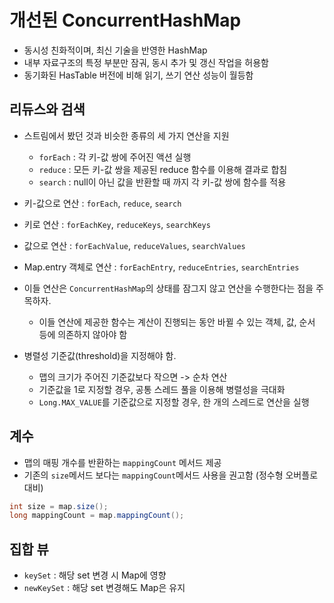 # 개선된 ConcurrentHashMap
- 동시성 친화적이며, 최신 기술을 반영한 HashMap
- 내부 자료구조의 특정 부분만 잠궈, 동시 추가 및 갱신 작업을 허용함
- 동기화된 HasTable 버전에 비해 읽기, 쓰기 연산 성능이 월등함


## 리듀스와 검색
- 스트림에서 봤던 것과 비슷한 종류의 세 가지 연산을 지원
  - `forEach` : 각 키-값 쌍에 주어진 액션 실행 
  - `reduce`  : 모든 키-값 쌍을 제공된 reduce 함수를 이용해 결과로 합침
  - `search`  : null이 아닌 값을 반환할 때 까지 각 키-값 쌍에 함수를 적용 

- 키-값으로 연산 : `forEach`, `reduce`, `search`
- 키로 연산 : `forEachKey`, `reduceKeys`, `searchKeys`
- 값으로 연산 : `forEachValue`, `reduceValues`, `searchValues`
- Map.entry 객체로 연산 : `forEachEntry`, `reduceEntries`, `searchEntries`

- 이들 연산은 `ConcurrentHashMap`의 상태를 잠그지 않고 연산을 수행한다는 점을 주목하자.
  - 이들 연산에 제공한 함수는 계산이 진행되는 동안 바뀔 수 있는 객체, 값, 순서 등에 의존하지 않아야 함

- 병렬성 기준값(threshold)을 지정해야 함.
  - 맵의 크기가 주어진 기준값보다 작으면 -> 순차 연산
  - 기준값을 1로 지정할 경우, 공통 스레드 풀을 이용해 병렬성을 극대화
  - `Long.MAX_VALUE`를 기준값으로 지정할 경우, 한 개의 스레드로 연산을 실행

  
## 계수 
- 맵의 매핑 개수를 반환하는 `mappingCount` 메서드 제공
- 기존의 `size`메서드 보다는 `mappingCount`메서드 사용을 권고함 (정수형 오버플로 대비) 
```java
int size = map.size();
long mappingCount = map.mappingCount();
```


## 집합 뷰
- `keySet` : 해당 set 변경 시 Map에 영향
- `newKeySet` : 해당 set 변경해도 Map은 유지